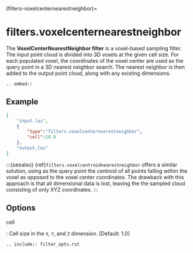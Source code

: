 (filters-voxelcenternearestneighbor)=

# filters.voxelcenternearestneighbor

The **VoxelCenterNearestNeighbor filter** is a voxel-based sampling filter.
The input point
cloud is divided into 3D voxels at the given cell size. For each populated
voxel, the coordinates of the voxel center are used as the query point in a 3D
nearest neighbor search. The nearest neighbor is then added to the output point
cloud, along with any existing dimensions.

```{eval-rst}
.. embed::

```

## Example

```json
[
    "input.las",
    {
        "type":"filters.voxelcenternearestneighbor",
        "cell":10.0
    },
    "output.las"
]
```

:::{seealso}
{ref}`filters.voxelcentroidnearestneighbor` offers a similar solution,
using as the query point the centroid of all points falling within the voxel as
opposed to the voxel center coordinates.  The drawback with this approach is that
all dimensional data is lost, leaving the the sampled cloud consisting of only
XYZ coordinates.
:::

## Options

cell

: Cell size in the `X`, `Y`, and `Z` dimension. \[Default: 1.0\]

```{eval-rst}
.. include:: filter_opts.rst
```
